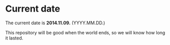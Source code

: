 # Current date

The current date is **2014.11.09.** (YYYY.MM.DD.)

This repository will be good when the world ends, so we will know how long it lasted.